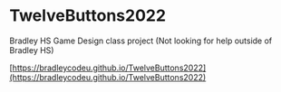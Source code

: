 # TwelveButtons2022
Bradley HS Game Design class project (Not looking for help outside of Bradley HS)

[https://bradleycodeu.github.io/TwelveButtons2022](https://bradleycodeu.github.io/TwelveButtons2022)
